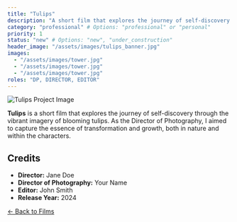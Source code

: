 ```yaml
---
title: "Tulips"
description: "A short film that explores the journey of self-discovery through the vibrant imagery of blooming tulips."
category: "professional" # Options: "professional" or "personal"
priority: 1
status: "new" # Options: "new", "under_construction"
header_image: "/assets/images/tulips_banner.jpg"
images:
  - "/assets/images/tower.jpg"
  - "/assets/images/tower.jpg"
  - "/assets/images/tower.jpg"
roles: "DP, DIRECTOR, EDITOR"
---
```

  
![Tulips Project Image](/assets/images/tulips1.jpg)

**Tulips** is a short film that explores the journey of self-discovery through the vibrant imagery of blooming tulips. As the Director of Photography, I aimed to capture the essence of transformation and growth, both in nature and within the characters.

## Credits

- **Director:** Jane Doe
- **Director of Photography:** Your Name
- **Editor:** John Smith
- **Release Year:** 2024

[← Back to Films](/films/)
